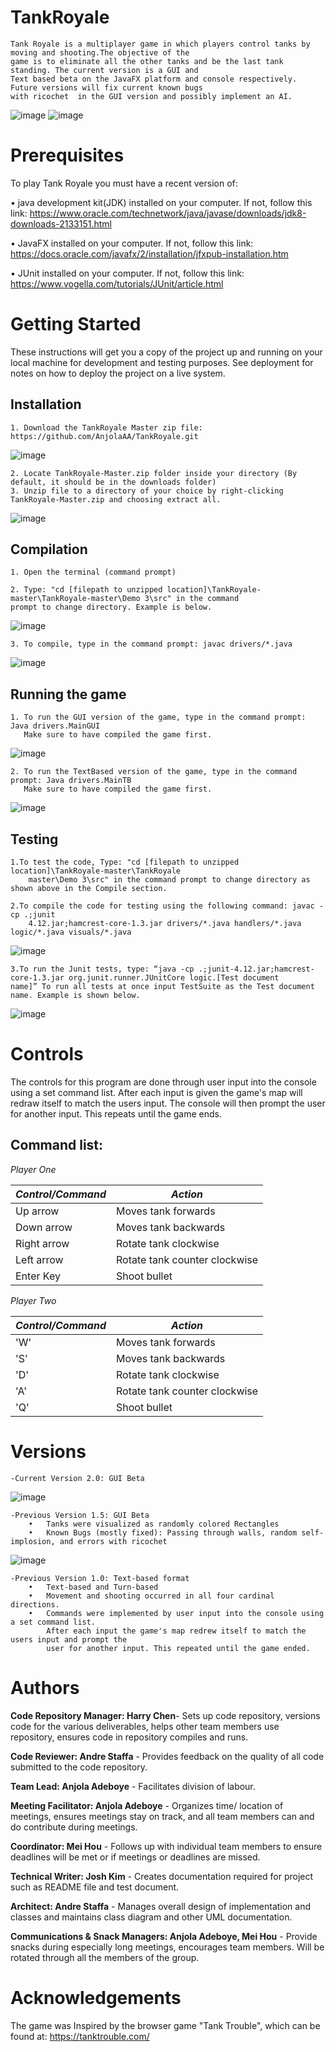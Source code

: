 # TankRoyale
    Tank Royale is a multiplayer game in which players control tanks by moving and shooting.The objective of the 
    game is to eliminate all the other tanks and be the last tank standing. The current version is a GUI and
    Text based beta on the JavaFX platform and console respectively. Future versions will fix current known bugs
    with ricochet  in the GUI version and possibly implement an AI.
 
  ![image](https://user-images.githubusercontent.com/45050947/55135240-bb85ec00-50f0-11e9-845f-a72cedeb0f32.png)
  ![image](https://user-images.githubusercontent.com/45050947/55135320-f38d2f00-50f0-11e9-8332-f0cfdc7086d1.png)
# Prerequisites
To play Tank Royale you must have a recent version of:

•	java development kit(JDK) installed on your computer. If not, follow this link: 
https://www.oracle.com/technetwork/java/javase/downloads/jdk8-downloads-2133151.html

•	JavaFX installed on your computer. If not, follow this link:  
https://docs.oracle.com/javafx/2/installation/jfxpub-installation.htm

•	JUnit installed on your computer. If not, follow this link:  
https://www.vogella.com/tutorials/JUnit/article.html


# Getting Started 
  These instructions will get you a copy of the project up and running on your local machine for development and testing purposes. See deployment for notes on how to deploy the project on a live system.
  
  ## Installation 
    1. Download the TankRoyale Master zip file: https://github.com/AnjolaAA/TankRoyale.git
   ![image](https://user-images.githubusercontent.com/45050947/53202462-c0ccb400-35e3-11e9-87d7-69156973d394.png)
    
    2. Locate TankRoyale-Master.zip folder inside your directory (By default, it should be in the downloads folder)
    3. Unzip file to a directory of your choice by right-clicking TankRoyale-Master.zip and choosing extract all. 
   ![image](https://user-images.githubusercontent.com/45050947/53202374-83682680-35e3-11e9-9983-e4843f387164.png)
    
  ## Compilation
    1. Open the terminal (command prompt) 
    
    2. Type: "cd [filepath to unzipped location]\TankRoyale-master\TankRoyale-master\Demo 3\src" in the command 
    prompt to change directory. Example is below.     
   ![image](https://user-images.githubusercontent.com/45050947/55134671-13bbee80-50ef-11e9-8feb-4f72efdd2eb5.png)
   
    3. To compile, type in the command prompt: javac drivers/*.java
   ![image](https://user-images.githubusercontent.com/45050947/55134686-1e768380-50ef-11e9-89c3-67448bc68577.png)
   
   ## Running the game
    1. To run the GUI version of the game, type in the command prompt: Java drivers.MainGUI
       Make sure to have compiled the game first.
   ![image](https://user-images.githubusercontent.com/45050947/55134699-28988200-50ef-11e9-940e-3151798ecb00.png)
   
    2. To run the TextBased version of the game, type in the command prompt: Java drivers.MainTB
       Make sure to have compiled the game first.
   ![image](https://user-images.githubusercontent.com/45050947/55135406-33541680-50f1-11e9-8f74-0264bf613963.png)

   
   ## Testing
    1.To test the code, Type: "cd [filepath to unzipped location]\TankRoyale-master\TankRoyale
        master\Demo 3\src" in the command prompt to change directory as shown above in the Compile section.

    2.To compile the code for testing using the following command: javac -cp .;junit
        4.12.jar;hamcrest-core-1.3.jar drivers/*.java handlers/*.java logic/*.java visuals/*.java 
   ![image](https://user-images.githubusercontent.com/45050947/55151447-e7669900-5113-11e9-8f4a-3d2ebc818c79.png)
 
    3.To run the Junit tests, type: “java -cp .;junit-4.12.jar;hamcrest-core-1.3.jar org.junit.runner.JUnitCore logic.[Test document        name]” To run all tests at once input TestSuite as the Test document name. Example is shown below.
   ![image](https://user-images.githubusercontent.com/45050947/55151471-f51c1e80-5113-11e9-84b0-fb2fb3f912ee.png)
 


# Controls
  The controls for this program are done through user input into the console using a set command list. After each input is given the game's map will redraw itself to match the users input. The console will then prompt the user for another input. This repeats until the game ends.
  
  ## Command list:
  _Player One_
  
  _Control/Command_     | _Action_         
  --------------------- | -------------
  Up arrow              | Moves tank forwards
  Down arrow            | Moves tank backwards
  Right arrow           | Rotate tank clockwise
  Left arrow            | Rotate tank counter clockwise
  Enter Key             | Shoot bullet
  
  _Player Two_
  
  _Control/Command_     | _Action_         
  --------------------- | -------------
  'W'                   | Moves tank forwards
  'S'                   | Moves tank backwards
  'D'                   | Rotate tank clockwise
  'A'                   | Rotate tank counter clockwise
  'Q'                   | Shoot bullet
  

 # Versions
    -Current Version 2.0: GUI Beta
    
    
   ![image](https://user-images.githubusercontent.com/45050947/55134763-541b6c80-50ef-11e9-9b9d-a9a0338e3c0f.png)
   
    -Previous Version 1.5: GUI Beta
        •   Tanks were visualized as randomly colored Rectangles
        •   Known Bugs (mostly fixed): Passing through walls, random self-implosion, and errors with ricochet

   ![image](https://user-images.githubusercontent.com/45050947/55135503-731afe00-50f1-11e9-8bb5-422b64bf5ebe.png)
   
    -Previous Version 1.0: Text-based format   
        •   Text-based and Turn-based
        •	Movement and shooting occurred in all four cardinal directions. 
        •	Commands were implemented by user input into the console using a set command list. 
            After each input the game's map redrew itself to match the users input and prompt the 
            user for another input. This repeated until the game ended.       
            

    
# Authors
**Code Repository Manager: Harry Chen**- Sets up code repository, versions code for the various deliverables, helps other team members use repository, ensures code in repository compiles and runs.

**Code Reviewer: Andre Staffa** - Provides feedback on the quality of all code submitted to the code repository. 

**Team Lead: Anjola Adeboye** - Facilitates division of labour.

**Meeting Facilitator: Anjola Adeboye** - Organizes time/ location of meetings, ensures meetings stay on track, and all team members can and do contribute during meetings.

**Coordinator: Mei Hou** - Follows up with individual team members to ensure deadlines will be met or if meetings or deadlines are missed.

**Technical Writer: Josh Kim** - Creates documentation required for project such as README file and test document. 

**Architect: Andre Staffa** - Manages overall design of implementation and classes and maintains class diagram and other UML documentation. 

**Communications & Snack Managers: Anjola Adeboye, Mei Hou** - Provide snacks during especially long meetings, encourages team members. Will be rotated through all the members of the group. 


# Acknowledgements
The game was Inspired by the browser game "Tank Trouble", which can be found at: https://tanktrouble.com/
